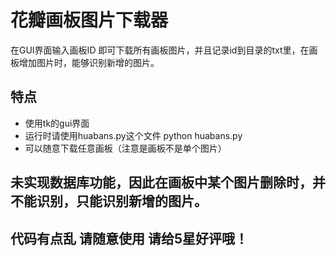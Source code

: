 # 花瓣画板图片下载器
在GUI界面输入画板ID 即可下载所有画板图片，并且记录id到目录的txt里，在画板增加图片时，能够识别新增的图片。

## 特点
- 使用tk的gui界面
- 运行时请使用huabans.py这个文件 python huabans.py
- 可以随意下载任意画板（注意是画板不是单个图片）

## 未实现数据库功能，因此在画板中某个图片删除时，并不能识别，只能识别新增的图片。

## 代码有点乱 请随意使用 请给5星好评哦！
